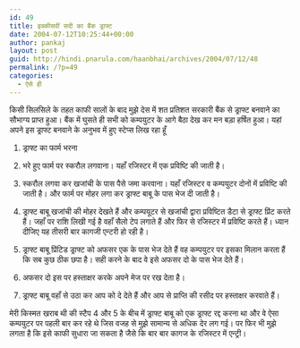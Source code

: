 ```yaml
---
id: 49
title: इक्कीसवीं सदी का बैंक ड्राफ्ट
date: 2004-07-12T10:25:44+00:00
author: pankaj
layout: post
guid: http://hindi.pnarula.com/haanbhai/archives/2004/07/12/48
permalink: /?p=49
categories:
  - ऐसे ही
---
```

किसी सिलसिले के तहत काफी सालों के बाद मुझे देस में शत प्रतिशत सरकारी बैंक से ड्राफ्ट बनवाने का सौभाग्य प्राप्त हुआ। बैंक में घुसते ही सभी को कम्पयुटर के आगे बैठा देख कर मन बड़ा हर्षित हुआ। यहां अपने इस ड्राफ्ट बनवाने के अनुभव में हुए स्टेप्स लिख रहा हूँ

1. ड्राफ्ट का फार्म भरना
  
2. भरे हुए फार्म पर स्करौल लगवाना। यहाँ रजिस्टर में एक प्रविष्टि की जाती है।
  
3. स्करौल लगवा कर खजांची के पास पैसे जमा करवाना। यहाँ रजिस्टर व कम्पयुटर दोनों में प्रविष्टि की जाती है। और फार्म पर मोहर लगा कर ड्राफ्ट बाबू के पास भेज दी जाती है।
  
4. ड्राफ्ट बाबू खजांची की मोहर देखते हैं और कम्पयूटर से खजांची द्वारा प्रविष्टित डैटा से ड्राफ्ट प्रिंट करते हैं। जहाँ पर राशि लिखी गई है वहाँ सैलो टेप लगाते हैं और फिर से रजिस्टर में प्रविष्टि करते हैं। ध्यान दीजिए यह तीसरी बार कागजी एन्टरी हो रही है।
  
5. ड्राफ्ट बाबू प्रिंटिड ड्राफ्ट को अफसर एक के पास भेज देते हैं वह कम्पयुटर पर इसका मिलान करता हैं कि सब कुछ ठीक छपा है। सही करने के बाद वे इसे अफसर दो के पास भेज देते हैं।
  
6. अफसर दो इस पर हस्ताक्षर करके अपने मेज पर रख देता है।
  
7. ड्राफ्ट बाबू वहाँ से उठा कर आप को दे देते हैं और आप से प्राप्ति की रसीद पर हस्ताक्षर करवाते हैं।

मेरी किस्मत खराब थी की स्टैप 4 और 5 के बीच में ड्राफ्ट बाबू को एक ड्राफ्ट रद्द करना था और वे ऐसा कम्पयुटर पर पहली बार कर रहे थे जिस वजह से मुझे सामान्य से अधिक देर लग गई। पर फिर भी मुझे लगता है कि इसे काफी सुधारा जा सकता है जैसे कि बार बार कागज के रजिस्टर में एन्ट्री।

